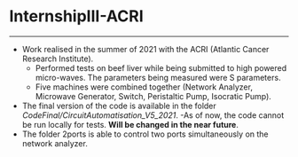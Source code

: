 # InternshipIII-ACRI
***
- Work realised in the summer of 2021 with the ACRI (Atlantic Cancer Research Institute).
  - Performed tests on beef liver while being submitted to high powered micro-waves. The parameters being measured were S parameters. 
  - Five machines were combined together (Network Analyzer, Microwave Generator, Switch, Peristaltic Pump, Isocratic Pump).
- The final version of the code is available in the folder *CodeFinal/CircuitAutomatisation_V5_2021*.
  -As of now, the code cannot be run locally for tests. **Will be changed in the near future**.
- The folder 2ports is able to control two ports simultaneously on the network analyzer.
